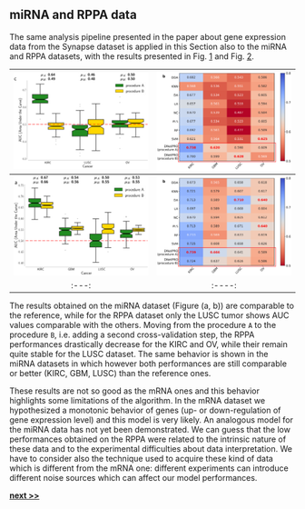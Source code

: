 ## miRNA and RPPA data

The same analysis pipeline presented in the paper about gene expression data from the Synapse dataset is applied in this Section also to the miRNA and RPPA datasets, with the results presented in Fig. [1](../../../../img/RPPA_boxplot.png) and Fig. [2](../../../../img/miRNA_boxplot.png).

| ![](../../../../img/RPPA_boxplot.png) | ![](https://raw.githubusercontent.com/Nico-Curti/PhDthesis/master/img/miRNA_tables.svg?token=AF4CJX2UBHQOJAMLOL7O24S5WBJQ6)
|:---:|:----:|
| ![Results obtained by the DNetPRO algorithm pipeline on four miRNA and RPPA tumor datasets, as from the Synapse database [Yuan2014](https://www.nature.com/articles/nbt.2940). Distributions of AUC values for the tumor datasets. Green boxplots: results using procedure `A` as described in Fig.[-1](../../../img/dnet_pipe.pdf); yellow boxplots: results obtained using procedure `B`.](../../../../img/miRNA_boxplot.png) | ![Comparison of DNetPRO results with the methods used in the paper of Yuan et al.: max AUC values obtained over the 10-Fold cross-validation procedure.](https://raw.githubusercontent.com/Nico-Curti/PhDthesis/master/img/mRNA_tables.svg?token=AF4CJX6PGROD5AJX4CSQXSK5WBJFG&sanitize=true)|
|:---:|:----:|


The results obtained on the miRNA dataset (Figure (a, b)) are comparable to the reference, while for the RPPA dataset only the LUSC tumor shows AUC values comparable with the others.
Moving from the procedure `A` to the procedure `B`, i.e. adding a second cross-validation step, the RPPA performances drastically decrease for the KIRC and OV, while their remain quite stable for the LUSC dataset.
The same behavior is shown in the miRNA datasets in which however both performances are still comparable or better (KIRC, GBM, LUSC) than the reference ones.

These results are not so good as the mRNA ones and this behavior highlights some limitations of the algorithm.
In the mRNA dataset we hypothesized a monotonic behavior of genes (up- or down-regulation of gene expression level) and this model is very likely.
An analogous model for the miRNA data has not yet been demonstrated.
We can guess that the low performances obtained on the RPPA were related to the intrinsic nature of these data and to the experimental difficulties about data interpretation.
We have to consider also the technique used to acquire these kind of data which is different from the mRNA one: different experiments can introduce different noise sources which can affect our model performances.

[**next >>**](./Ranking.md)
